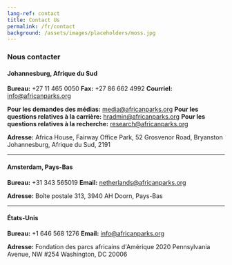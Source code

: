 ```yaml
---
lang-ref: contact
title: Contact Us
permalink: /fr/contact
background: /assets/images/placeholders/moss.jpg
---
```



### Nous contacter

#### Johannesburg, Afrique du Sud
 **Bureau:** +27 11 465 0050 
 **Fax:** +27 86 662 4992 
 **Courriel:** [info@africanparks.org](mailto:info@africanparks.org)

 **Pour les demandes des médias:** [media@africanparks.org](mailto:media@africanparks.org) 
 **Pour les questions relatives à la carrière:** [hradmin@africanparks.org](mailto:hradmin@africanparks.org) 
 **Pour les questions relatives à la recherche:** [research@africanparks.org](mailto:research@africanparks.org)

**Adresse:** 
 Africa House, Fairway Office Park, 
 52 Grosvenor Road, Bryanston 
 Johannesburg, Afrique du Sud, 2191

---

#### Amsterdam, Pays-Bas
**Bureau:** +31 343 565019 
**Email:** [netherlands@africanparks.org](mailto:netherlands@africanparks.org)

**Adresse:** 
Boîte postale 313, 
3940 AH Doorn, 
Pays-Bas

---

#### États-Unis
**Bureau:** +1 646 568 1276 
**Email:** [info@africanparks.org](mailto:info@africanparks.org)

**Adresse:** 
Fondation des parcs africains d'Amérique 
2020 Pennsylvania Avenue, NW #254 
Washington, DC 20006
